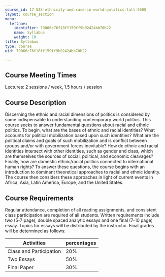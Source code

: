 ```yaml
---
course_id: 17-523-ethnicity-and-race-in-world-politics-fall-2005
layout: course_section
menu:
  leftnav:
    identifier: 79066c76f18ff159ff9b02424bb70b22
    name: Syllabus
    weight: 10
title: Syllabus
type: course
uid: 79066c76f18ff159ff9b02424bb70b22

---
```


Course Meeting Times
--------------------

Lectures: 2 sessions / week, 1.5 hours / session

Course Description
------------------

Discerning the ethnic and racial dimensions of politics is considered by some indispensable to understanding contemporary world politics. This course seeks to answer fundamental questions about racial and ethnic politics. To begin, what are the bases of ethnic and racial identities? What accounts for political mobilization based upon such identities? What are the political claims and goals of such mobilization and is conflict between groups and/or with government forces inevitable? How do ethnic and racial identities intersect with other identities, such as gender and class, which are themselves the sources of social, political, and economic cleavages? Finally, how are domestic ethnic/racial politics connected to international human rights? To answer these questions, the course begins with an introduction to dominant theoretical approaches to racial and ethnic identity. The course then considers these approaches in light of current events in Africa, Asia, Latin America, Europe, and the United States.

Course Requirements
-------------------

Regular attendance, completion of all reading assignments, and consistent class participation are required of all students. Written requirements include two (5-7 page), double spaced analytic essays and one final (7-10 page) essay. Topics for essays will be distributed by the instructor. Final grades will be determined as follows:

| Activities | percentages |
| --- | --- |
| Class and Participation | 20% |
| Two Essays | 50% |
| Final Paper | 30%